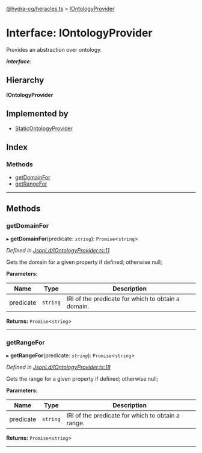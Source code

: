 [@hydra-cg/heracles.ts](../README.md) > [IOntologyProvider](../interfaces/iontologyprovider.md)

# Interface: IOntologyProvider

Provides an abstraction over ontology.

*__interface__*: 

## Hierarchy

**IOntologyProvider**

## Implemented by

* [StaticOntologyProvider](../classes/staticontologyprovider.md)

## Index

### Methods

* [getDomainFor](iontologyprovider.md#getdomainfor)
* [getRangeFor](iontologyprovider.md#getrangefor)

---

## Methods

<a id="getdomainfor"></a>

###  getDomainFor

▸ **getDomainFor**(predicate: *`string`*): `Promise`<`string`>

*Defined in [JsonLd/IOntologyProvider.ts:11](https://github.com/alien-mcl/Heracles.ts/blob/master/src/JsonLd/IOntologyProvider.ts#L11)*

Gets the domain for a given property if defined; otherwise null;

**Parameters:**

| Name | Type | Description |
| ------ | ------ | ------ |
| predicate | `string` |  IRI of the predicate for which to obtain a domain. |

**Returns:** `Promise`<`string`>

___
<a id="getrangefor"></a>

###  getRangeFor

▸ **getRangeFor**(predicate: *`string`*): `Promise`<`string`>

*Defined in [JsonLd/IOntologyProvider.ts:18](https://github.com/alien-mcl/Heracles.ts/blob/master/src/JsonLd/IOntologyProvider.ts#L18)*

Gets the range for a given property if defined; otherwise null;

**Parameters:**

| Name | Type | Description |
| ------ | ------ | ------ |
| predicate | `string` |  IRI of the predicate for which to obtain a range. |

**Returns:** `Promise`<`string`>

___

